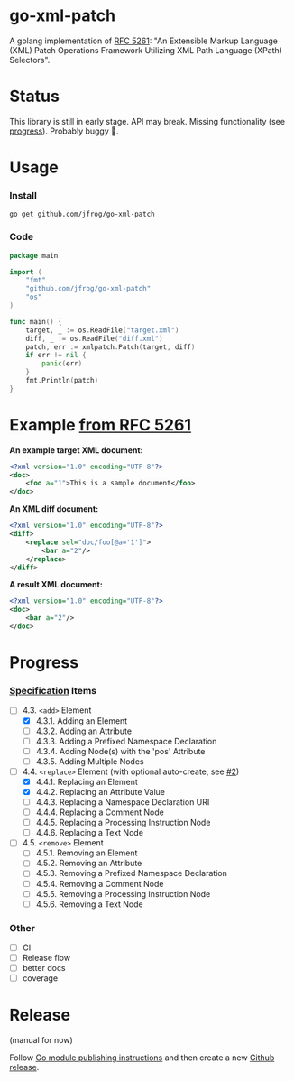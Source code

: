 # go-xml-patch

A golang implementation of [RFC 5261](https://www.rfc-editor.org/rfc/rfc5261.html): "An Extensible Markup Language (XML)
Patch Operations Framework Utilizing XML Path Language (XPath) Selectors".

# Status

This library is still in early stage. API may break. Missing functionality (see [progress](#progress)). Probably buggy
🐛.

# Usage

### Install

```shell
go get github.com/jfrog/go-xml-patch
```

### Code

```go
package main

import (
	"fmt"
	"github.com/jfrog/go-xml-patch"
	"os"
)

func main() {
	target, _ := os.ReadFile("target.xml")
	diff, _ := os.ReadFile("diff.xml")
	patch, err := xmlpatch.Patch(target, diff)
	if err != nil {
		panic(err)
	}
	fmt.Println(patch)
}
```

# Example [from RFC 5261](https://www.rfc-editor.org/rfc/rfc5261#appendix-A.6)

**An example target XML document:**

```xml
<?xml version="1.0" encoding="UTF-8"?>
<doc>
    <foo a="1">This is a sample document</foo>
</doc>
```

**An XML diff document:**

```xml
<?xml version="1.0" encoding="UTF-8"?>
<diff>
    <replace sel="doc/foo[@a='1']">
        <bar a="2"/>
    </replace>
</diff>
```

**A result XML document:**

```xml
<?xml version="1.0" encoding="UTF-8"?>
<doc>
    <bar a="2"/>
</doc>
```

# Progress

### [Specification](https://www.rfc-editor.org/rfc/rfc5261) Items

- [ ] 4.3. `<add>` Element
    - [x] 4.3.1. Adding an Element
    - [ ] 4.3.2. Adding an Attribute
    - [ ] 4.3.3. Adding a Prefixed Namespace Declaration
    - [ ] 4.3.4. Adding Node(s) with the 'pos' Attribute
    - [ ] 4.3.5. Adding Multiple Nodes
- [ ] 4.4. `<replace>` Element (with optional auto-create, see [#2](https://github.com/jfrog/go-xml-patch/issues/2))
    - [x] 4.4.1. Replacing an Element
    - [x] 4.4.2. Replacing an Attribute Value
    - [ ] 4.4.3. Replacing a Namespace Declaration URI
    - [ ] 4.4.4. Replacing a Comment Node
    - [ ] 4.4.5. Replacing a Processing Instruction Node
    - [ ] 4.4.6. Replacing a Text Node
- [ ] 4.5. `<remove>` Element
    - [ ] 4.5.1. Removing an Element
    - [ ] 4.5.2. Removing an Attribute
    - [ ] 4.5.3. Removing a Prefixed Namespace Declaration
    - [ ] 4.5.4. Removing a Comment Node
    - [ ] 4.5.5. Removing a Processing Instruction Node
    - [ ] 4.5.6. Removing a Text Node

### Other

- [ ] CI
- [ ] Release flow
- [ ] better docs
- [ ] coverage

# Release

(manual for now)

Follow [Go module publishing instructions](https://go.dev/doc/modules/publishing) and then create a new [Github release](https://go.dev/doc/modules/publishing).